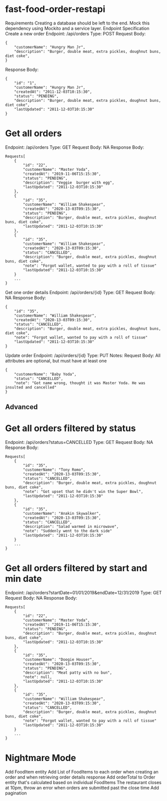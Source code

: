# fast-food-order-restapi
Requirements
Creating a database should be left to the end. Mock this dependency using Mockito and a service layer.
Endpoint Specification
Create a new order
Endpoint: /api/orders Type: POST Request Body:

    {
        "customerName": "Hungry Man Jr",
        "description": "Burger, double meat, extra pickles, doughnut buns, diet coke",
    }


Response Body:

    {
        "id": "1",
        "customerName": "Hungry Man Jr",
        "createdAt": "2011-12-03T10:15:30",
        "status": "PENDING",
        "description": "Burger, double meat, extra pickles, doughnut buns, diet coke",
        "lastUpdated": "2011-12-03T10:15:30"
    }


# Get all orders
Endpoint: /api/orders Type: GET Request Body: NA Response Body:

    Requests[
        {
            "id": "22",
            "customerName": "Master Yoda",
            "createdAt": "2019-11-06T15:15:30",
            "status": "PENDING",
            "description": "Veggie  burger with egg",
            "lastUpdated": "2011-12-03T10:15:30"
        },
        {
            "id": "35",
            "customerName": "William Shakespear",
            "createdAt": "2020-13-03T09:15:30",
            "status": "PENDING",
            "description": "Burger, double meat, extra pickles, doughnut buns, diet coke",
            "lastUpdated": "2011-12-03T10:15:30"
        },
        {
            "id": "35",
            "customerName": "William Shakespear",
            "createdAt": "2020-13-03T09:15:30",
            "status": "CANCELLED",
            "description": "Burger, double meat, extra pickles, doughnut buns, diet coke",
            "note": "Forgot wallet, wanted to pay with a roll of tissue"
            "lastUpdated": "2011-12-03T10:15:30"
        }
        ...
    }

Get one order details
Endpoint: /api/orders/{id} Type: GET Request Body: NA Response Body:


    {
        "id": "35",
        "customerName": "William Shakespear",
        "createdAt": "2020-13-03T09:15:30",
        "status": "CANCELLED",
        "description": "Burger, double meat, extra pickles, doughnut buns, diet coke",
        "note": "Forgot wallet, wanted to pay with a roll of tissue"
        "lastUpdated": "2011-12-03T10:15:30"
    }

Update order
Endpoint: /api/orders/{id} Type: PUT Notes: Request Body: All attributes are optional, but must have at least one

    {
        "customerName": "Baby Yoda",
        "status": "CANCELLED",
        "note": "Got name wrong, thought it was Master Yoda. He was insulted and cancelled"
    }

## Advanced
# Get all orders filtered by status
Endpoint: /api/orders?status=CANCELLED Type: GET Request Body: NA Response Body:


    Requests[
        {
            "id": "35",
            "customerName": "Tony Romo",
            "createdAt": "2020-13-03T09:15:30",
            "status": "CANCELLED",
            "description": "Burger, double meat, extra pickles, doughnut buns, diet coke",
            "note": "Got upset that he didn't win the Super Bowl",
            "lastUpdated": "2011-12-03T10:15:30"
        },
        {
            "id": "35",
            "customerName": "Anakin Skywalker",
            "createdAt": "2020-13-03T09:15:30",
            "status": "CANCELLED",
            "description": "Salad warmed in microwave",
            "note": "Suddenly went to the dark side"
            "lastUpdated": "2011-12-03T10:15:30"
        }
        ...
    }

# Get all orders filtered by start and min date
Endpoint: /api/orders?startDate=01/01/2019&endDate=12/31/2019 Type: GET Request Body: NA Response Body:


    Requests[
        {
            "id": "22",
            "customerName": "Master Yoda",
            "createdAt": "2019-11-06T15:15:30",
            "status": "PENDING",
            "description": "Burger, double meat, extra pickles, doughnut buns, diet coke",
            "lastUpdated": "2011-12-03T10:15:30"
        },
        {
            "id": "35",
            "customerName": "Doogie Houser",
            "createdAt": "2020-13-03T09:15:30",
            "status": "PENDING",
            "description": "Meat patty with no bun",
            "note": null,
            "lastUpdated": "2011-12-03T10:15:30"
        },
        {
            "id": "35",
            "customerName": "William Shakespear",
            "createdAt": "2020-13-03T09:15:30",
            "status": "CANCELLED",
            "description": "Burger, double meat, extra pickles, doughnut buns, diet coke",
            "note": "Forgot wallet, wanted to pay with a roll of tissue"
            "lastUpdated": "2011-12-03T10:15:30"
        }
        ...
    }
    
# Nightmare Mode
Add FoodItem entity
Add List of FoodItems to each order when creating an order and when retrieving order details response
Add orderTotal to Order entity that's calculated based on individual FoodItems
The restaurant closes at 10pm, throw an error when orders are submitted past the close time
Add pagination
